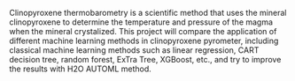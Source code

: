 Clinopyroxene thermobarometry is a scientific method that uses the mineral clinopyroxene to determine the temperature and pressure of the magma when the mineral crystalized. 
This project will compare the application of different machine learning methods in clinopyroxene pyrometer, including classical machine learning methods such as linear regression, CART decision tree, random forest, ExTra Tree, XGBoost, etc., and try to improve the results with H2O AUTOML method.
